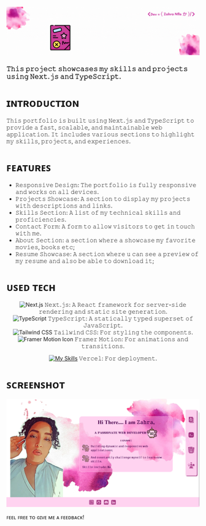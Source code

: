 <img src="public/images/portfolio logo.gif"></img>
 ### 𝚃𝚑𝚒𝚜 𝚙𝚛𝚘𝚓𝚎𝚌𝚝 𝚜𝚑𝚘𝚠𝚌𝚊𝚜𝚎𝚜 𝚖𝚢 𝚜𝚔𝚒𝚕𝚕𝚜 𝚊𝚗𝚍 𝚙𝚛𝚘𝚓𝚎𝚌𝚝𝚜 𝚞𝚜𝚒𝚗𝚐 𝙽𝚎𝚡𝚝.𝚓𝚜 𝚊𝚗𝚍 𝚃𝚢𝚙𝚎𝚂𝚌𝚛𝚒𝚙𝚝.

# ɪɴᴛʀᴏᴅᴜᴄᴛɪᴏɴ                      

𝚃𝚑𝚒𝚜 𝚙𝚘𝚛𝚝𝚏𝚘𝚕𝚒𝚘 𝚒𝚜 𝚋𝚞𝚒𝚕𝚝 𝚞𝚜𝚒𝚗𝚐 𝙽𝚎𝚡𝚝.𝚓𝚜 𝚊𝚗𝚍 𝚃𝚢𝚙𝚎𝚂𝚌𝚛𝚒𝚙𝚝 𝚝𝚘 𝚙𝚛𝚘𝚟𝚒𝚍𝚎 𝚊 𝚏𝚊𝚜𝚝, 𝚜𝚌𝚊𝚕𝚊𝚋𝚕𝚎, 𝚊𝚗𝚍 𝚖𝚊𝚒𝚗𝚝𝚊𝚒𝚗𝚊𝚋𝚕𝚎 𝚠𝚎𝚋 𝚊𝚙𝚙𝚕𝚒𝚌𝚊𝚝𝚒𝚘𝚗. 𝙸𝚝 𝚒𝚗𝚌𝚕𝚞𝚍𝚎𝚜 𝚟𝚊𝚛𝚒𝚘𝚞𝚜 𝚜𝚎𝚌𝚝𝚒𝚘𝚗𝚜 𝚝𝚘 𝚑𝚒𝚐𝚑𝚕𝚒𝚐𝚑𝚝 𝚖𝚢 𝚜𝚔𝚒𝚕𝚕𝚜, 𝚙𝚛𝚘𝚓𝚎𝚌𝚝𝚜, 𝚊𝚗𝚍 𝚎𝚡𝚙𝚎𝚛𝚒𝚎𝚗𝚌𝚎𝚜.

# ꜰᴇᴀᴛᴜʀᴇꜱ 

* 𝚁𝚎𝚜𝚙𝚘𝚗𝚜𝚒𝚟𝚎 𝙳𝚎𝚜𝚒𝚐𝚗: 𝚃𝚑𝚎 𝚙𝚘𝚛𝚝𝚏𝚘𝚕𝚒𝚘 𝚒𝚜 𝚏𝚞𝚕𝚕𝚢 𝚛𝚎𝚜𝚙𝚘𝚗𝚜𝚒𝚟𝚎 𝚊𝚗𝚍 𝚠𝚘𝚛𝚔𝚜 𝚘𝚗 𝚊𝚕𝚕 𝚍𝚎𝚟𝚒𝚌𝚎𝚜.
* 𝙿𝚛𝚘𝚓𝚎𝚌𝚝𝚜 𝚂𝚑𝚘𝚠𝚌𝚊𝚜𝚎: 𝙰 𝚜𝚎𝚌𝚝𝚒𝚘𝚗 𝚝𝚘 𝚍𝚒𝚜𝚙𝚕𝚊𝚢 𝚖𝚢 𝚙𝚛𝚘𝚓𝚎𝚌𝚝𝚜 𝚠𝚒𝚝𝚑 𝚍𝚎𝚜𝚌𝚛𝚒𝚙𝚝𝚒𝚘𝚗𝚜 𝚊𝚗𝚍 𝚕𝚒𝚗𝚔𝚜. 
* 𝚂𝚔𝚒𝚕𝚕𝚜 𝚂𝚎𝚌𝚝𝚒𝚘𝚗: 𝙰 𝚕𝚒𝚜𝚝 𝚘𝚏 𝚖𝚢 𝚝𝚎𝚌𝚑𝚗𝚒𝚌𝚊𝚕 𝚜𝚔𝚒𝚕𝚕𝚜 𝚊𝚗𝚍 𝚙𝚛𝚘𝚏𝚒𝚌𝚒𝚎𝚗𝚌𝚒𝚎𝚜.
* 𝙲𝚘𝚗𝚝𝚊𝚌𝚝 𝙵𝚘𝚛𝚖: 𝙰 𝚏𝚘𝚛𝚖 𝚝𝚘 𝚊𝚕𝚕𝚘𝚠 𝚟𝚒𝚜𝚒𝚝𝚘𝚛𝚜 𝚝𝚘 𝚐𝚎𝚝 𝚒𝚗 𝚝𝚘𝚞𝚌𝚑 𝚠𝚒𝚝𝚑 𝚖𝚎.
* 𝙰𝚋𝚘𝚞𝚝 𝚂𝚎𝚌𝚝𝚒𝚘𝚗: 𝚊 𝚜𝚎𝚌𝚝𝚒𝚘𝚗 𝚠𝚑𝚎𝚛𝚎 𝚊 𝚜𝚑𝚘𝚠𝚌𝚊𝚜𝚎 𝚖𝚢 𝚏𝚊𝚟𝚘𝚛𝚒𝚝𝚎 𝚖𝚘𝚟𝚒𝚎𝚜, 𝚋𝚘𝚘𝚔𝚜 𝚎𝚝𝚌;
* 𝚁𝚎𝚜𝚞𝚖𝚎 𝚂𝚑𝚘𝚠𝚌𝚊𝚜𝚎: 𝙰 𝚜𝚎𝚌𝚝𝚒𝚘𝚗 𝚠𝚑𝚎𝚛𝚎 𝚞 𝚌𝚊𝚗 𝚜𝚎𝚎 𝚊 𝚙𝚛𝚎𝚟𝚒𝚎𝚠 𝚘𝚏 𝚖𝚢 𝚛𝚎𝚜𝚞𝚖𝚎 𝚊𝚗𝚍 𝚊𝚕𝚜𝚘 𝚋𝚎 𝚊𝚋𝚕𝚎 𝚝𝚘 𝚍𝚘𝚠𝚗𝚕𝚘𝚊𝚍 𝚒𝚝;

#  ᴜꜱᴇᴅ ᴛᴇᴄʜ
<div align="center">
<img width="50" src="https://github.com/marwin1991/profile-technology-icons/assets/136815194/5f8c622c-c217-4649-b0a9-7e0ee24bd704" alt="Next.js" title="Next.js"/>
𝙽𝚎𝚡𝚝.𝚓𝚜: 𝙰 𝚁𝚎𝚊𝚌𝚝 𝚏𝚛𝚊𝚖𝚎𝚠𝚘𝚛𝚔 𝚏𝚘𝚛 𝚜𝚎𝚛𝚟𝚎𝚛-𝚜𝚒𝚍𝚎 𝚛𝚎𝚗𝚍𝚎𝚛𝚒𝚗𝚐 𝚊𝚗𝚍 𝚜𝚝𝚊𝚝𝚒𝚌 𝚜𝚒𝚝𝚎 𝚐𝚎𝚗𝚎𝚛𝚊𝚝𝚒𝚘𝚗. 
  <br>
<img width="50" src="https://user-images.githubusercontent.com/25181517/183890598-19a0ac2d-e88a-4005-a8df-1ee36782fde1.png" alt="TypeScript" title="TypeScript"/>
𝚃𝚢𝚙𝚎𝚂𝚌𝚛𝚒𝚙𝚝: 𝙰 𝚜𝚝𝚊𝚝𝚒𝚌𝚊𝚕𝚕𝚢 𝚝𝚢𝚙𝚎𝚍 𝚜𝚞𝚙𝚎𝚛𝚜𝚎𝚝 𝚘𝚏 𝙹𝚊𝚟𝚊𝚂𝚌𝚛𝚒𝚙𝚝. 
   <br>
<img width="50" src="https://user-images.githubusercontent.com/25181517/202896760-337261ed-ee92-4979-84c4-d4b829c7355d.png" alt="Tailwind CSS" title="Tailwind CSS"/>
𝚃𝚊𝚒𝚕𝚠𝚒𝚗𝚍 𝙲𝚂𝚂: 𝙵𝚘𝚛 𝚜𝚝𝚢𝚕𝚒𝚗𝚐 𝚝𝚑𝚎 𝚌𝚘𝚖𝚙𝚘𝚗𝚎𝚗𝚝𝚜. 
   <br>
    <img src="https://framerusercontent.com/images/48ha9ZR9oZQGQ6gZ8YUfElP3T0A.png" width="50" height="50" alt="Framer Motion Icon" />
𝙵𝚛𝚊𝚖𝚎𝚛 𝙼𝚘𝚝𝚒𝚘𝚗: 𝙵𝚘𝚛 𝚊𝚗𝚒𝚖𝚊𝚝𝚒𝚘𝚗𝚜 𝚊𝚗𝚍 𝚝𝚛𝚊𝚗𝚜𝚒𝚝𝚒𝚘𝚗𝚜. 
 <br>
  
[![My Skills](https://skillicons.dev/icons?i=vercel)](https://skillicons.dev)
𝚅𝚎𝚛𝚌𝚎𝚕: 𝙵𝚘𝚛 𝚍𝚎𝚙𝚕𝚘𝚢𝚖𝚎𝚗𝚝.
 <br>
</div>

# ꜱᴄʀᴇᴇɴꜱʜᴏᴛ
<img src="public/images/Screenshot.png"></img>

ꜰᴇᴇʟ ꜰʀᴇᴇ ᴛᴏ ɢɪᴠᴇ ᴍᴇ ᴀ ꜰᴇᴇᴅʙᴀᴄᴋ!


